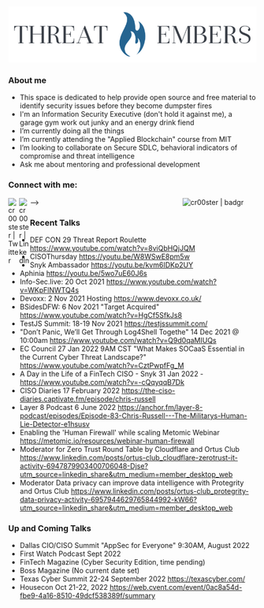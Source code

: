 ![threatmebers](TEsmall.png)

### About me
- This space is dedicated to help provide open source and free material to identify security issues before they become dumpster fires
- I'm an Information Security Executive (don't hold it against me), a garage gym work out junky and an energy drink fiend 
- I’m currently doing all the things
- I’m currently attending the "Applied Blockchain" course from MIT
- I’m looking to collaborate on Secure SDLC, behavioral indicators of compromise and threat intelligence
- Ask me about mentoring and professional development

### Connect with me:
-->
[<img align="left" alt="cr00ster | Twitter" width="22px" src="https://cdn.jsdelivr.net/npm/simple-icons@v3/icons/twitter.svg" />][twitter]
[<img align="left" alt="cr00ster | LinkedIn" width="22px" src="https://cdn.jsdelivr.net/npm/simple-icons@v3/icons/linkedin.svg" />][linkedin]
[<img align="right" alt="cr00ster | badgr" width="150px" src="https://api.badgr.io/public/assertions/pcjfHHTcQoW9hh0tcOoSHg/image" />][badgr]

[twitter]: https://twitter.com/cr00ster
[linkedin]: https://www.linkedin.com/in/christopher-russell-5a9b20a7/
[badgr]: https://badgr.com/public/assertions/pcjfHHTcQoW9hh0tcOoSHg  

### Recent Talks
- DEF CON 29 Threat Report Roulette  https://www.youtube.com/watch?v=8viQbHQjJQM
- CISOThursday https://youtu.be/W8WSwE8pm5w                               
- Snyk Ambassador https://youtu.be/kvm6IDKp2UY
- Aphinia https://youtu.be/5wo7uE60J6s
- Info-Sec.live: 20 Oct 2021 https://www.youtube.com/watch?v=WKpFlNWTQ4s
- Devoxx: 2 Nov 2021 Hosting https://www.devoxx.co.uk/
- BSidesDFW: 6 Nov 2021 "Target Acquired" https://www.youtube.com/watch?v=HgCf5SfkJs8
- TestJS Summit: 18-19 Nov 2021 https://testjssummit.com/
- "Don’t Panic, We’ll Get Through Log4Shell Togethe" 14 Dec 2021 @ 10:00am https://www.youtube.com/watch?v=Q9d0qaMIUQs
- EC Council 27 Jan 2022 9AM CST "What Makes SOCaaS Essential in the Current Cyber Threat Landscape?" https://www.youtube.com/watch?v=CztPwpfFg_M
- A Day in the Life of a FinTech CISO - Snyk 31 Jan 2022 - https://www.youtube.com/watch?v=-cQqyqqB7Dk
- CISO Diaries 17 February 2022 https://the-ciso-diaries.captivate.fm/episode/chris-russell
- Layer 8 Podcast 6 June 2022  https://anchor.fm/layer-8-podcast/episodes/Episode-83-Chris-Russell---The-Militarys-Human-Lie-Detector-e1hsusv
- Enabling the 'Human Firewall' while scaling Metomic Webinar https://metomic.io/resources/webinar-human-firewall
- Moderator for Zero Trust Round Table by Cloudflare and Ortus Club https://www.linkedin.com/posts/ortus-club_cloudflare-zerotrust-it-activity-6947879903400706048-Djse?utm_source=linkedin_share&utm_medium=member_desktop_web
- Moderator Data privacy can improve data intelligence with Protegrity and Ortus Club https://www.linkedin.com/posts/ortus-club_protegrity-data-privacy-activity-6957944629765844992-kW66?utm_source=linkedin_share&utm_medium=member_desktop_web
### Up and Coming Talks
- Dallas CIO/CISO Summit "AppSec for Everyone" 9:30AM, August 2022
- First Watch Podcast Sept 2022  
- FinTech Magazine (Cyber Security Edition, time pending)
- Boss Magazine (No current date set)
- Texas Cyber Summit 22-24 September 2022 https://texascyber.com/ 
- Housecon Oct 21-22, 2022 https://web.cvent.com/event/0ac8a54d-fbe9-4a16-8510-49dcf538389f/summary             
